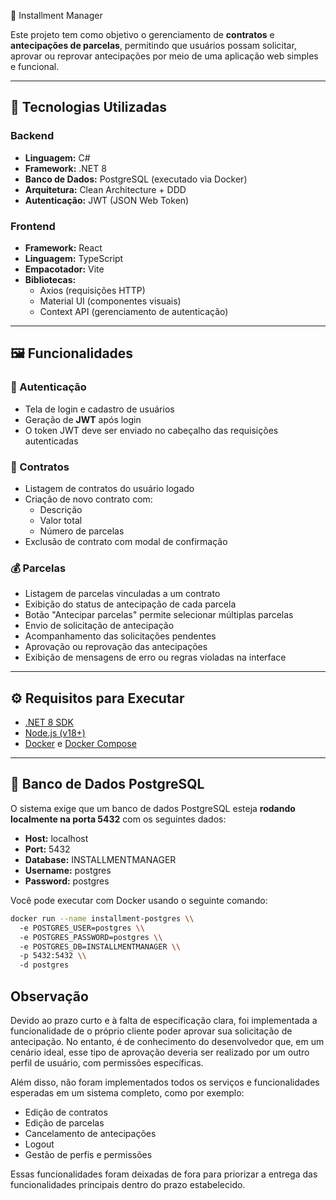 📄 Installment Manager

Este projeto tem como objetivo o gerenciamento de **contratos** e **antecipações de parcelas**, permitindo que usuários possam solicitar, aprovar ou reprovar antecipações por meio de uma aplicação web simples e funcional.

---

## 🧱 Tecnologias Utilizadas

### Backend
- **Linguagem:** C#
- **Framework:** .NET 8
- **Banco de Dados:** PostgreSQL (executado via Docker)
- **Arquitetura:** Clean Architecture + DDD
- **Autenticação:** JWT (JSON Web Token)

### Frontend
- **Framework:** React
- **Linguagem:** TypeScript
- **Empacotador:** Vite
- **Bibliotecas:**
  - Axios (requisições HTTP)
  - Material UI (componentes visuais)
  - Context API (gerenciamento de autenticação)

---

## 🖼️ Funcionalidades

### 🔐 Autenticação
- Tela de login e cadastro de usuários
- Geração de **JWT** após login
- O token JWT deve ser enviado no cabeçalho das requisições autenticadas

### 📄 Contratos
- Listagem de contratos do usuário logado
- Criação de novo contrato com:
  - Descrição
  - Valor total
  - Número de parcelas
- Exclusão de contrato com modal de confirmação

### 💰 Parcelas
- Listagem de parcelas vinculadas a um contrato
- Exibição do status de antecipação de cada parcela
- Botão "Antecipar parcelas" permite selecionar múltiplas parcelas
- Envio de solicitação de antecipação
- Acompanhamento das solicitações pendentes
- Aprovação ou reprovação das antecipações
- Exibição de mensagens de erro ou regras violadas na interface

---

## ⚙️ Requisitos para Executar

- [.NET 8 SDK](https://dotnet.microsoft.com/)
- [Node.js (v18+)](https://nodejs.org/)
- [Docker](https://www.docker.com/) e [Docker Compose](https://docs.docker.com/compose/)

---

## 🐘 Banco de Dados PostgreSQL

O sistema exige que um banco de dados PostgreSQL esteja **rodando localmente na porta 5432** com os seguintes dados:

- **Host:** localhost  
- **Port:** 5432  
- **Database:** INSTALLMENTMANAGER  
- **Username:** postgres  
- **Password:** postgres  

Você pode executar com Docker usando o seguinte comando:

```bash
docker run --name installment-postgres \\
  -e POSTGRES_USER=postgres \\
  -e POSTGRES_PASSWORD=postgres \\
  -e POSTGRES_DB=INSTALLMENTMANAGER \\
  -p 5432:5432 \\
  -d postgres
```

## Observação
Devido ao prazo curto e à falta de especificação clara, foi implementada a funcionalidade de o próprio cliente poder aprovar sua solicitação de antecipação. No entanto, é de conhecimento do desenvolvedor que, em um cenário ideal, esse tipo de aprovação deveria ser realizado por um outro perfil de usuário, com permissões específicas.

Além disso, não foram implementados todos os serviços e funcionalidades esperadas em um sistema completo, como por exemplo:
- Edição de contratos
- Edição de parcelas
- Cancelamento de antecipações
- Logout
- Gestão de perfis e permissões

Essas funcionalidades foram deixadas de fora para priorizar a entrega das funcionalidades principais dentro do prazo estabelecido.
